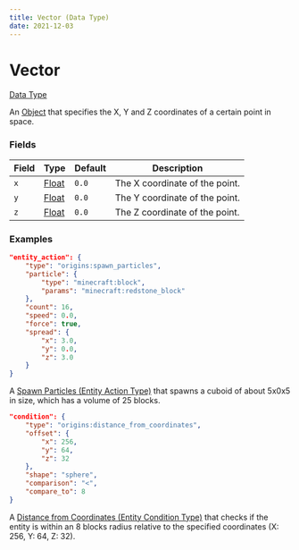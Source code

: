```yaml
---
title: Vector (Data Type)
date: 2021-12-03
---
```


# Vector

[Data Type](../data_types.md)

An [Object](object.md) that specifies the X, Y and Z coordinates of a certain point in space.


### Fields

Field | Type | Default | Description
------|------|---------|------------
`x` | [Float](float.md) | `0.0` | The X coordinate of the point.
`y` | [Float](float.md) | `0.0` | The Y coordinate of the point.
`z` | [Float](float.md) | `0.0` | The Z coordinate of the point.


### Examples

```json
"entity_action": {
    "type": "origins:spawn_particles",
    "particle": {
        "type": "minecraft:block",
        "params": "minecraft:redstone_block"
    },
    "count": 16,
    "speed": 0.0,
    "force": true,
    "spread": {
        "x": 3.0,
        "y": 0.0,
        "z": 3.0
    }
}
```

A [Spawn Particles (Entity Action Type)](../entity_action_types/spawn_particles.md) that spawns a cuboid of about 5x0x5 in size, which has a volume of 25 blocks.
<br>

```json
"condition": {
    "type": "origins:distance_from_coordinates",
    "offset": {
        "x": 256,
        "y": 64,
        "z": 32
    },
    "shape": "sphere",
    "comparison": "<",
    "compare_to": 8
}
```

A [Distance from Coordinates (Entity Condition Type)](../entity_condition_types/distance_from_coordinates.md) that checks if the entity is within an 8 blocks radius relative to the specified coordinates (X: 256, Y: 64, Z: 32).

